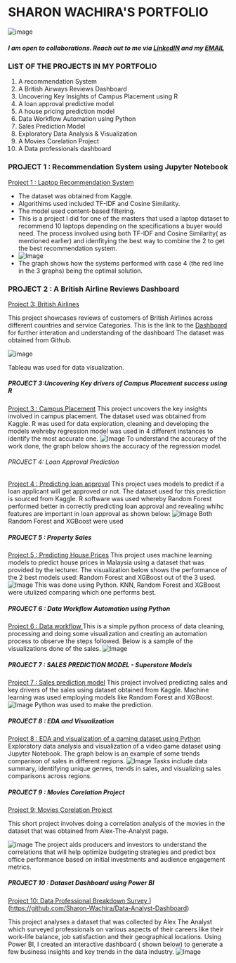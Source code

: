 

   # SHARON WACHIRA'S PORTFOLIO
                                        
![image](https://github.com/user-attachments/assets/439f00bb-f59a-4a0a-b6ad-ad3628facbf7)

##### I am open to collaborations. Reach out to me via [LinkedIN](https://www.linkedin.com/in/sharon-wachira/) and my [EMAIL](shazziewachira@gmail.com)

### LIST OF THE PROJECTS IN MY PORTFOLIO

1. A recommendation System
2. A British Airways Reviews Dashboard
3. Uncovering Key Insights of Campus Placement using R
4. A loan approval predictive model
5. A house pricing prediction model
6. Data Workflow Automation using Python
7. Sales Prediction Model
8. Exploratory Data Analysis & Visualization
9. A Movies Corelation Project
10. A Data professionals dashboard


### PROJECT 1 : Recommendation System using Jupyter Notebook 
 [Project 1 : Laptop Recommendation System](https://github.com/Sharon-Wachira/Laptop-Recommendation-System)
 
* The dataset was obtained from Kaggle.
* Algorithims used included TF-IDF and Cosine Similarity.
* The model used content-based filtering.
* This is a project I did for one of the masters that used a laptop dataset to recommend 10 laptops depending on the specifications a buyer would need. The process involved using both TF-IDF and Cosine Similarity( as mentioned earlier) and idenfitying the best way to combine the 2 to get the best recommendation system.
* ![Image](https://github.com/user-attachments/assets/f6bb120e-29d3-4927-841d-5fb47d2c6bec)
* The graph shows how the systems performed with case 4 (the red line in the 3 graphs) being the optimal solution. 

### PROJECT 2  : A British Airline Reviews Dashboard
[Project 3: British Airlines](https://github.com/Sharon-Wachira/British-Airlines-Reviews)

This project showcases reviews of customers of British Airlines across different countries and service Categories. This is the link to the [Dashboard](https://github.com/Sharon-Wachira/British-Airlines-Reviews/blob/main/British%20Airlines.twb) for further interation and understanding of the dashboard
The dataset was obtained from Github. 

![image](https://github.com/user-attachments/assets/cd7d3893-24ef-4e1d-8302-fab7cf3e1a9c)

Tableau was used for data visualization. 

#####  PROJECT 3:Uncovering Key drivers of Campus Placement success using R 
[Project 3 : Campus Placement](https://github.com/Sharon-Wachira/Campus-Placement-using-R)
This project uncovers the key insights involved in campus placement.
The dataset used was obtained from Kaggle. 
R was used for data exploration, cleaning and developing the models wehreby regression model was used in 4 different instances to identify the most accurate one. 
![Image](https://github.com/user-attachments/assets/d293f796-f6de-4c0d-b347-e9d7fddc6507)
To understand the accuracy of the work done, the graph below shows the accuracy of the regression model. 

######  PROJECT 4: Loan Approval Prediction
[Project 4 : Predicting loan approval](https://github.com/Sharon-Wachira/Predicting-Loan-Approval-using-R)
This project uses models to predict if a loan applicant will get approved or not. 
The dataset used for this prediction is sourced from Kaggle. 
R software was used whereby Random Forest performed better in correctly predicting loan approval and revealing whihc features are important in loan approval as shown below:
![Image](https://github.com/user-attachments/assets/0208ba4f-4d3e-4780-bb10-9cadf1617e95)
Both Random Forest and XGBoost were used

##### PROJECT 5 : Property Sales
[Project 5 : Predicting House Prices](https://github.com/Sharon-Wachira/Machine-Learning---Property-Sales)
This project uses machine learning models to predict house prices in Malaysia using a dataset that was provided by the lecturer. The visualization below shows the performance of the 2 best models used: Random Forest and XGBoost out of the 3 used. 
![Image](https://github.com/user-attachments/assets/afb41ee3-577e-414c-b79c-37736b8436eb)
This was done using Python. KNN, Random Forest and XGBoost were utulized comparing which one performs best. 

##### PROJECT 6 : Data Workflow Automation using Python
[Project 6 : Data workflow ](https://github.com/Sharon-Wachira/Data-workflow-automation-App-in-Python)
This is a simple python process of data cleaning, processing and doing some visualization and creating an automation process to observe the steps followed. Below is a sample of the visualizations done of the sales. 
![Image](https://github.com/user-attachments/assets/436b2def-69ef-42a7-8699-958e6593b662)


##### PROJECT 7 : SALES PREDICTION MODEL - Superstore Models
[ Project 7 : Sales prediction model](https://github.com/Sharon-Wachira/Sales-Prediction-Model-Machine-Learning/tree/main)
This project involved predicting sales and key drivers of the sales using dataset obtained from Kaggle. 
Machine learning was used employing models like Random Forest and XGBoost. 
![Image](https://github.com/user-attachments/assets/25c933a7-437d-43aa-a779-5b7fa0e2fae8)
Python was used to make the prediction. 

##### PROJECT 8 : EDA and Visualization 
[Project 8 : EDA and visualization of a gaming dataset using Python](https://github.com/Sharon-Wachira/EDA-and-Visualization-of-Gaming-Dataset)
Exploratory data analysis and visualization of a video game dataset using Jupyter Notebook. 
The graph below is an example of some trends comparison of sales in different regions. 
![Image](https://github.com/user-attachments/assets/f9c4150d-a815-48fe-9c5c-cea621c38931)
Tasks include data summary, identifying unique genres, trends in sales, and visualizing sales comparisons across regions.

##### PROJECT 9 : Movies Corelation Project

[Project 9: Movies Corelation Project](https://github.com/Sharon-Wachira/Movie-Correlation-Project)

This short project involves doing a correlation analysis of the movies in the dataset that was obtained from Alex-The-Analyst page.

![image](https://github.com/user-attachments/assets/fef24026-6b52-411c-9f72-743c1cfe41c6)
 The project aids producers and investors to understand the correlations that will help optimize budgeting strategies and predict box office performance based on initial investments and audience engagement metrics.
 
##### PROJECT 10 : Dataset Dashboard using Power BI 
[Project 10: Data Professional Breakdown Survey ]([https://github.com/Sharon-Wachira/Movie-Correlation-Project)](https://github.com/Sharon-Wachira/Data-Analyst-Dashboard)

This project analyses a dataset that was collected by Alex The Analyst which surveyed professionals on various aspects of their careers like their work-life balance, job satisfaction and their geographical locations. Using Power BI, I created an interactive dashboard ( shown below) to generate a few business insights and key trends in the data industry.
![Image](https://github.com/user-attachments/assets/5ac98378-b9a4-46f5-b200-955b499d6fd2)






